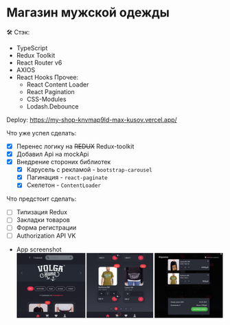 # Магазин мужской одежды

🛠 Стэк: 
  - TypeScript 
  - Redux Toolkit
  - React Router v6
  - AXIOS
  - React Hooks
  Прочее: 
    - React Content Loader
    - React Pagination
    - CSS-Modules 
    - Lodash.Debounce

Deploy: https://my-shop-knvmap9ld-max-kusov.vercel.app/

Что уже успел сделать:
- [x] Перенес логику на ~~REDUX~~ Redux-toolkit
- [x] Добавил Api на mockApi
- [x] Внедрение стороних библиотек 
  - [x] Карусель с рекламой - `bootstrap-carousel`
  - [x] Пагинация - `react-paginate`
  - [x] Скелетон - `ContentLoader`

Что предстоит сделать:
- [ ] Типизация Redux
- [ ] Закладки товаров
- [ ] Форма регистрации 
- [ ] Authorization API VK 

* App screenshot
![App screenshot](/src/assets/images/screen.png)